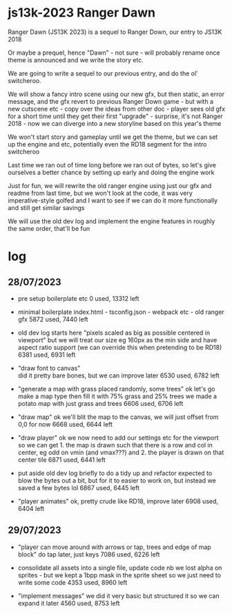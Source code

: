 # js13k-2023 Ranger Dawn

Ranger Dawn (JS13K 2023) is a sequel to Ranger Down, our entry to JS13K 2018

Or maybe a prequel, hence "Dawn" - not sure - will probably rename once theme is
announced and we write the story etc.

We are going to write a sequel to our previous entry, and do the ol' switcheroo.

We will show a fancy intro scene using our new gfx, but then static, an error
message, and the gfx revert to previous Ranger Down game - but with a new
cutscene etc - copy over the ideas from other doc - player sees old 
gfx for a short time until they get their first "upgrade" - surprise, it's not 
Ranger 2018 - now we can diverge into a new storyline based on this year's theme

We won't start story and gameplay until we get the theme, but we can set up the 
engine and etc, potentially even the RD18 segment for the intro switcheroo

Last time we ran out of time long before we ran out of bytes, so let's give 
ourselves a better chance by setting up early and doing the engine work

Just for fun, we will rewrite the old ranger engine using just our gfx and 
readme from last time, but we won't look at the code, it was very 
imperative-style golfed and I want to see if we can do it more functionally and 
still get similar savings

We will use the old dev log and implement the engine features in roughly the
same order, that'll be fun

# log

## 28/07/2023

- pre setup boilerplate etc 
  0 used, 13312 left  

- minimal boilerplate
  index.html - tsconfig.json - webpack etc - old ranger gfx
  5872 used, 7440 left

- old dev log starts here
  "pixels scaled as big as possible centered in viewport"
  but we will treat our size eg 160px as the min side and have aspect ratio 
  support (we can override this when pretending to be RD18)
  6381 used, 6931 left

- "draw font to canvas"  
  did it pretty bare bones, but we can improve later
  6530 used, 6782 left

- "generate a map with grass placed randomly, some trees"
  ok let's go make a map type then fill it with 75% grass and 25% trees
  we made a potato map with just grass and trees
  6606 used, 6706 left

- "draw map"
  ok we'll blit the map to the canvas, we will just offset from 0,0 for now
  6668 used, 6644 left

- "draw player"
  ok we now need to add our settings etc for the viewport so we can get 1. the 
  map is drawn such that there is a row and col in center, eg odd on vmin 
  (and vmax???) and 2. the player is drawn on that center tile
  6871 used, 6441 left

- put aside old dev log briefly to do a tidy up and refactor
  expected to blow the bytes out a bit, but for it to easier to work on, but 
  instead we saved a few bytes lol
  6867 used, 6445 left

- "player animates"
  ok, pretty crude like RD18, improve later
  6908 used, 6404 left

## 29/07/2023

- "player can move around with arrows or tap, trees and edge of map block"
  do tap later, just keys
  7086 used, 6226 left

- consolidate all assets into a single file, update code
  nb we lost alpha on sprites - but we kept a 1bpp mask in the sprite sheet
  so we just need to write some code
  4353 used, 8960 left

- "implement messages"
  we did it very basic but structured it so we can expand it later
  4560 used, 8753 left
  
